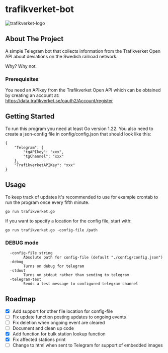 # trafikverket-bot
![trafikverket-logo](https://bransch.trafikverket.se/contentassets/8a2d09a88ebb431b9892aa9ff7e80b0f/skyltar_film_ny_logo-_1920x1080.jpg)

## About The Project

A simple Telegram bot that collects information from the Trafikverket Open API about deviations on the Swedish railroad network.

Why?
Why not.

### Prerequisites

You need an APIkey from the Trafikverket Open API which can be obtained by creating an account at: https://data.trafikverket.se/oauth2/Account/register

## Getting Started

To run this program you need at least Go version 1.22. You also need to create a json-config file in config/config.json that should look like this:

```
{
    "Telegram": {
		"tgAPIkey": "xxx",
		"tgChannel": "xxx"
	},
	"TrafikverketAPIKey": "xxx"
}
```

## Usage

To keep track of updates it's recommended to use for example crontab to run the program once every fifth minute.

```
go run trafikverket.go
```

If you want to specify a location for the config file, start with:

```
go run trafikverket.go -config-file /path
```


### DEBUG mode
```
  -config-file string
        Absolute path for config-file (default "./config/config.json")
  -debug
        Turns on debug for telegram
  -stdout
        Turns on stdout rather than sending to telegram
  -telegram-test
        Sends a test message to configured telegram channel
```

## Roadmap

- [X] Add support for other file location for config-file
- [ ] Fix update function posting updates to ongoing events
- [ ] Fix deletion when ongoing event are cleared
- [ ] Document and clean up code
- [X] Add function for bulk station lookup function
- [X] Fix affected stations print
- [ ] Change to html when sent to Telegram for support of embedded images
